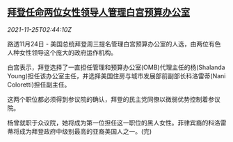 <!--1637809262000-->
[拜登任命两位女性领导人管理白宫预算办公室](https://cn.reuters.com/article/us-biden-wh-budget-office-1125-idCNKBS2IA058)
------

<div><i>2021-11-25T02:44:10Z</i></div><p>路透11月24日 - 美国总统拜登周三提名管理白宫预算办公室的人选，由两位有色人种女性领导这个庞大的政府运作机构。</p><p>白宫表示，拜登选择了一直担任管理和预算办公室(OMB)代理主任的杨(Shalanda Young)担任该办公室主任，并选择美国住房与城市发展部前副部长科洛雷蒂(Nani Coloretti)担任副主任。</p><p>这两个职位都必须得到参议院的确认，拜登的民主党同僚以微弱优势控制着参议院。</p><p>杨曾就职于众议院，她将成为第一位担任这一职位的黑人女性。菲律宾裔的科洛雷蒂将成为拜登政府中级别最高的亚裔美国人之一。(完)</p>

